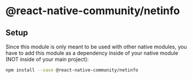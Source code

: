 
# @react-native-community/netinfo

## Setup

Since this module is only meant to be used with other native modules, you have to add this module as a dependency inside of your native module (NOT inside of your main project):

```bash
npm install --save @react-native-community/netinfo
```
